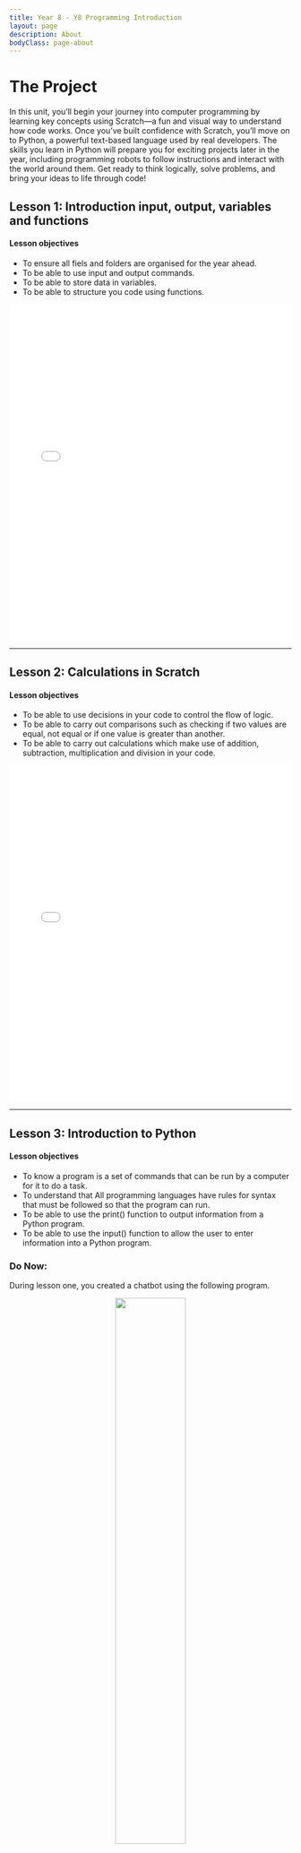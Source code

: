 ```yaml
---
title: Year 8 - Y8 Programming Introduction
layout: page
description: About
bodyClass: page-about
---
```


# The Project

In this unit, you’ll begin your journey into computer programming by learning key concepts using Scratch—a fun and visual way to understand how code works. Once you’ve built confidence with Scratch, you’ll move on to Python, a powerful text-based language used by real developers. The skills you learn in Python will prepare you for exciting projects later in the year, including programming robots to follow instructions and interact with the world around them. Get ready to think logically, solve problems, and bring your ideas to life through code!

## Lesson 1: Introduction input, output, variables and functions

#### Lesson objectives
- To ensure all fiels and folders are organised for the year ahead.
- To be able to use input and output commands.
- To be able to store data in variables.
- To be able to structure you code using functions.


<p align="center">
<iframe src="/Files/Y8/u1l1.pdf" width="100%" height="600px" style="border: none;"></iframe>
</p>

<hr>

## Lesson 2: Calculations in Scratch

#### Lesson objectives
- To be able to use decisions in your code to control the flow of logic.
- To be able to carry out comparisons such as checking if two values are equal, not equal or if one value is greater than another.
- To be able to carry out calculations which make use of addition, subtraction, multiplication and division in your code.


<p align="center">
<iframe src="/Files/Y8/u1l2.pdf" width="100%" height="600px" style="border: none;"></iframe>
</p>

<hr>

## Lesson 3: Introduction to Python

#### Lesson objectives
- To know a program is a set of commands that can be run by a computer for it to do a task. 
- To understand that All programming languages have rules for syntax that must be followed so that the program can run. 
- To be able to use the print() function to output information from a Python program. 
- To be able to use the input() function to allow the user to enter information into a Python program.

### Do Now:
During lesson one, you created a chatbot using the following program.

<p align="center">
<img src="/images/illustrations/y8l3.png" width="50%" height="auto">
</p>


Compare the above Scratch to the python code below:

```python
def ask_name():
  print("What is your name?")
  name = input()
  print("hello ", name)

print("Hello")
print("I am big Ed from the year 2182")
ask_name()
```

### Activity 1:
1. Go to the following website: <a href = "https://www.online-python.com">www.online-python.com</a>
2. Copy the above code to see it run. Does it run and can you explain what each line of code does?

### Activity 2:
Recreate your chatbot from the first lesson using the Python programming language. Your program should ask a question, save the response in a variable and include the users answer in the response. We will add the personalised responses using the "if blocks" within the next lesson.

<hr>


## Lesson 4: Adding decisions to your chatbot

#### Lesson objectives
- To know what a decision is in Python.
- To be able to use a decision to check if two values are the same.
- To be able to use a decision to carry other other types of comparisons.

### Do Now:

Describe how you used the print command, input command, a function and variable in your code from last lesson.

### Activity 1

review the following code. Can you read it?

<p align="center">
<img src="/images/illustrations/y8l4.png" width="50%" height="auto">
</p>

Compare the above Scratch to the python code below. Can you see how they compare?

```python
def ask_hobby():
  print("What sports do you like?")
  sport = input()

  if sport == "football":
    print("Thats the best sport ever!")

  if sport == "basketball":
    print("I'm not tall enough for basketball")


print("Hello")
print("I am big Ed from the year 2182")
ask_hobby()
```

<p align="center">
<img src="/images/illustrations/if:else.png"  height="auto">
</p>

<p align="center">
<img src="/images/illustrations/if:elsepitfalls.png"  height="auto">
</p>
### Activity 2:
Add a function to your chatbot which asks the user a question and uses the if command to give a different responce depending on the users answer.

## Lesson 5: Casting and Numerical Input in Python

#### Lesson objectives

- To know how to do calculations in Python
- To be able to convert that input into a number using int() so Python can do math with it
- To be able to write simple programs that take numbers from the user and do calculations.

### Do Now:
An operator is a symbol or special word that instructs the computer to perform specific calculation or action. Guess what symbol do we use in python to do the maths calculation below:

Addition
Subtraction
Multiplication
Division

| Operation     |Symbol|
|:-------------:|:----------:|
| Addition      |            |
| Subtraction.  |            | 
| Multiplication|            |
|  Division     |            | 



Imagine an expression with lots of operation. How does Python know which one to do first?

### Activity 1
Convert addition scratch code to Python
<p align="center">
<img src="/images/illustrations/addition.png"  height="auto">
</p>

```python
def addition():
    print("Enter first number")
    number1=int(input())
    print("Enter second number")
    number2=int(input())
    answer=number1+number2
    print("The answer is:", answer)
    
print("Welcome to the maths assistant 5000")
addition()
```
Create other function subtraction, multiplication, division and large number


### Activity 2
Add if statement to your code
<p align="center">
<img src="/images/illustrations/Scratch calc.png"  height="auto">
</p>


```python
def addition():
    print("Enter first number")
    number1=int(input())
    print("Enter second number")
    number2=int(input())
    answer=number1+number2
    print("The answer is:", answer)

    
print("Welcome to the maths assistant 5000")
print("What type of calculation would you like to do")
choice=input()
if choice=="addition":
    addition()
```

### Extension
- Apart from int() you can also use float() for numbers with decimal point try changing your code from int to float. 
- Python has other data types apart from integer int() and float() decimal numbers. Research what they are and give examples. 

## Lesson 5: Microbit
A micro:bit is a small, programmable computer designed to teach coding and electronics to beginners. It features an LED display, buttons, and various sensors (like an accelerometer, compass, and light sensor) for detecting motion, light, and more. Users program it using an online editor, coded with block-based or text base code, and can use its features for a wide range of projects, from creating games to collecting data.  

<p align="center">
<iframe src="/Files/Y9/u1l2.pdf" width="100%" height="600px" style="border: none;"></iframe>
</p>
